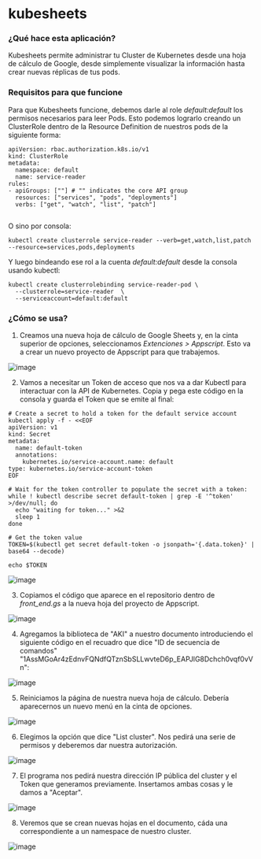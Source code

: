 # kubesheets

### ¿Qué hace esta aplicación?

Kubesheets permite administrar tu Cluster de Kubernetes desde una hoja de cálculo de Google, desde simplemente visualizar la información hasta crear nuevas réplicas de tus pods.

### Requisitos para que funcione

Para que Kubesheets funcione, debemos darle al role *default:default* los permisos necesarios para leer Pods. Esto podemos lograrlo creando un ClusterRole dentro de la Resource Definition de nuestros pods de la siguiente forma:

```
apiVersion: rbac.authorization.k8s.io/v1
kind: ClusterRole
metadata:
  namespace: default
  name: service-reader
rules:
- apiGroups: [""] # "" indicates the core API group
  resources: ["services", "pods", "deployments"]
  verbs: ["get", "watch", "list", "patch"]
  
```

O sino por consola:

```
kubectl create clusterrole service-reader --verb=get,watch,list,patch --resource=services,pods,deployments
```

Y luego bindeando ese rol a la cuenta *default:default* desde la consola usando kubectl:

```
kubectl create clusterrolebinding service-reader-pod \
  --clusterrole=service-reader  \
  --serviceaccount=default:default
```

### ¿Cómo se usa?

1. Creamos una nueva hoja de cálculo de Google Sheets y, en la cinta superior de opciones, seleccionamos *Extenciones > Appscript*. Esto va a crear un nuevo proyecto de Appscript para que trabajemos.

![image](https://user-images.githubusercontent.com/125300618/218547280-5ed66d41-db73-4ab0-b8a0-48e9c9d61522.png)

2. Vamos a necesitar un Token de acceso que nos va a dar Kubectl para interactuar con la API de Kubernetes. Copia y pega este código en la consola y guarda el Token que se emite al final:

```
# Create a secret to hold a token for the default service account
kubectl apply -f - <<EOF
apiVersion: v1
kind: Secret
metadata:
  name: default-token
  annotations:
    kubernetes.io/service-account.name: default
type: kubernetes.io/service-account-token
EOF

# Wait for the token controller to populate the secret with a token:
while ! kubectl describe secret default-token | grep -E '^token' >/dev/null; do
  echo "waiting for token..." >&2
  sleep 1
done

# Get the token value
TOKEN=$(kubectl get secret default-token -o jsonpath='{.data.token}' | base64 --decode)

echo $TOKEN
```

![image](https://user-images.githubusercontent.com/125300618/218555118-2b4ec39e-00fb-439b-8a2f-07d836c4464c.png)


3. Copiamos el código que aparece en el repositorio dentro de *front_end.gs* a la nueva hoja del proyecto de Appscript.

![image](https://user-images.githubusercontent.com/125300618/226501991-afc2bf30-4820-41c1-806c-e3c41bd4b06f.png)

4. Agregamos la biblioteca de "AKI" a nuestro documento introduciendo el siguiente código en el recuadro que dice "ID de secuencia de comandos" "1AssMGoAr4zEdnvFQNdfQTznSbSLLwvteD6p_EAPJlG8Dchch0vqf0vVn":

![image](https://user-images.githubusercontent.com/125300618/226503381-19270cd6-0411-4cab-a568-ae271859d79a.png)

5. Reiniciamos la página de nuestra nueva hoja de cálculo. Debería aparecernos un nuevo menú en la cinta de opciones.

![image](https://user-images.githubusercontent.com/125300618/226502266-724aa81c-0fcd-4258-a83f-ab5ba3bd010d.png)

6. Elegimos la opción que dice "List cluster". Nos pedirá una serie de permisos y deberemos dar nuestra autorización.

![image](https://user-images.githubusercontent.com/125300618/226502613-446cb9d0-2fb0-4b45-80d5-d12c012377ee.png)

7. El programa nos pedirá nuestra dirección IP pública del cluster y el Token que generamos previamente. Insertamos ambas cosas y le damos a "Aceptar".

![image](https://user-images.githubusercontent.com/125300618/226502782-cc594b78-498d-48dd-a4ea-65b8c48217bb.png)

8. Veremos que se crean nuevas hojas en el documento, cáda una correspondiente a un namespace de nuestro cluster.

![image](https://user-images.githubusercontent.com/125300618/226502905-a0774044-b3a9-4ac2-96dc-ef27e9c11526.png)



